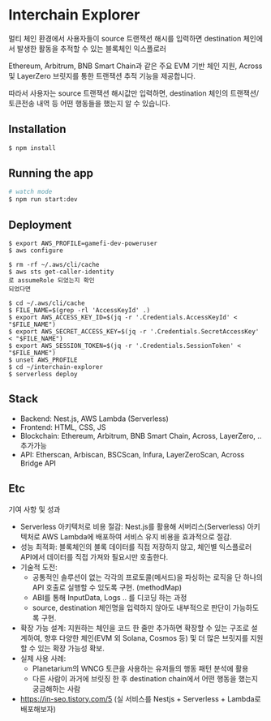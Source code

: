 # Interchain Explorer

멀티 체인 환경에서 사용자들이 source 트랜잭션 해시를 입력하면 destination 체인에서 발생한 활동을 추적할 수 있는 블록체인 익스플로러

Ethereum, Arbitrum, BNB Smart Chain과 같은 주요 EVM 기반 체인 지원, Across 및 LayerZero 브릿지를 통한 트랜잭션 추적 기능을 제공합니다.

따라서 사용자는 source 트랜잭션 해시값만 입력하면, destination 체인의 트랜잭션/토큰전송 내역 등 어떤 행동들을 했는지 알 수 있습니다.

## Installation

```bash
$ npm install
```

## Running the app

```bash
# watch mode
$ npm run start:dev
```

## Deployment
```
$ export AWS_PROFILE=gamefi-dev-poweruser
$ aws configure

$ rm -rf ~/.aws/cli/cache
$ aws sts get-caller-identity
로 assumeRole 되었는지 확인
되었다면

$ cd ~/.aws/cli/cache
$ FILE_NAME=$(grep -rl 'AccessKeyId' .)
$ export AWS_ACCESS_KEY_ID=$(jq -r '.Credentials.AccessKeyId' < "$FILE_NAME") 
$ export AWS_SECRET_ACCESS_KEY=$(jq -r '.Credentials.SecretAccessKey' < "$FILE_NAME") 
$ export AWS_SESSION_TOKEN=$(jq -r '.Credentials.SessionToken' < "$FILE_NAME")
$ unset AWS_PROFILE
$ cd ~/interchain-explorer
$ serverless deploy
```

## Stack
- Backend: Nest.js, AWS Lambda (Serverless)
- Frontend: HTML, CSS, JS
- Blockchain: Ethereum, Arbitrum, BNB Smart Chain, Across, LayerZero, ..추가가능
- API: Etherscan, Arbiscan, BSCScan, Infura, LayerZeroScan, Across Bridge API

## Etc
기여 사항 및 성과
- Serverless 아키텍처로 비용 절감: Nest.js를 활용해 서버리스(Serverless) 아키텍처로 AWS Lambda에 배포하여 서비스 유지 비용을 효과적으로 절감.
- 성능 최적화: 블록체인의 블록 데이터를 직접 저장하지 않고, 체인별 익스플로러 API에서 데이터를 직접 가져와 필요시만 호출한다.
- 기술적 도전:
  - 공통적인 솔루션이 없는 각각의 프로토콜(메서드)을 파싱하는 로직을 단 하나의 API 호출로 실행할 수 있도록 구현. (methodMap)
  - ABI를 통해 InputData, Logs .. 를 디코딩 하는 과정
  - source, destination 체인명을 입력하지 않아도 내부적으로 판단이 가능하도록 구현.
- 확장 가능 설계: 지원하는 체인을 코드 한 줄만 추가하면 확장할 수 있는 구조로 설계하여, 향후 다양한 체인(EVM 외 Solana, Cosmos 등) 및 더 많은 브릿지를 지원할 수 있는 확장 가능성 확보.
- 실제 사용 사례:
  - Planetarium의 WNCG 토큰을 사용하는 유저들의 행동 패턴 분석에 활용 
  - 다른 사람이 과거에 브릿징 한 후 destination chain에서 어떤 행동을 했는지 궁금해하는 사람
- https://in-seo.tistory.com/5 (실 서비스를 Nestjs + Serverless + Lambda로 배포해보자)
